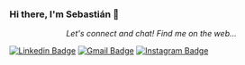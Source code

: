 ### Hi there, I'm Sebastián 👋

<p align="center">
  <i>Let's connect and chat! Find me on the web...</i>
   
   [![Linkedin Badge](https://img.shields.io/badge/-sebastiánreynoso-blue?style=flat-square&logo=Linkedin&logoColor=white&link=https://www.linkedin.com/in/sebastián-reynoso-1812aa166)](https://www.linkedin.com/in/sebastián-reynoso-1812aa166)
   [![Gmail Badge](https://img.shields.io/badge/-sebareynoso125-c14438?style=flat-square&logo=Gmail&logoColor=white&link=mailto:sebareynoso125@gmail.com)](mailto:sebareynoso125@gmail.com)
   [![Instagram Badge](https://img.shields.io/badge/-@sebareynoso125-purple?style=flat&logo=instagram&logoColor=white&link=https://www.instagram.com/sebareynoso125/?hl=es-la)](https://www.instagram.com/sebareynoso125/?hl=es-la)
</p>


<!--
**sebareynoso125/sebareynoso125** is a ✨ _special_ ✨ repository because its `README.md` (this file) appears on your GitHub profile.

Muestra que los lenguajes utilizados y el porcentaje de los mismos en mi github
![Top Langs](https://github-readme-stats.vercel.app/api/top-langs/?username=sebareynoso125&layout=compact)

Here are some ideas to get you started:

- 🔭 I’m currently working on ...
- 🌱 I’m currently learning ...
- 👯 I’m looking to collaborate on ...
- 🤔 I’m looking for help with ...
- 💬 Ask me about ...
- 📫 How to reach me: ...
- 😄 Pronouns: ...
- ⚡ Fun fact: ...
-->
